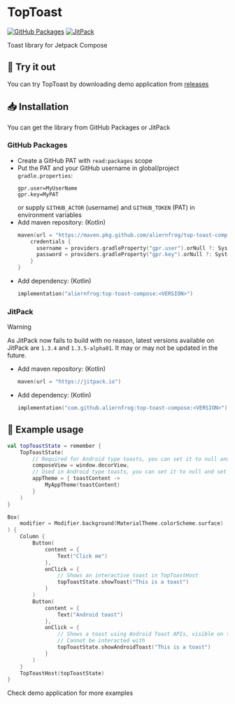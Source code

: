 # TopToast
[![GitHub Packages](https://img.shields.io/github/v/tag/aliernfrog/top-toast-compose?label=GitHub)](https://github.com/aliernfrog/top-toast-compose/packages) 
[![JitPack](https://jitpack.io/v/aliernfrog/top-toast-compose.svg)](https://jitpack.io/#aliernfrog/top-toast-compose)

Toast library for Jetpack Compose

## 👀 Try it out
You can try TopToast by downloading demo application from [releases](https://github.com/aliernfrog/top-toast-compose/releases)

## 📥 Installation
You can get the library from GitHub Packages or JitPack
### GitHub Packages
- Create a GitHub PAT with `read:packages` scope
- Put the PAT and your GitHub username in global/project `gradle.properties`:
  ```
  gpr.user=MyUserName
  gpr.key=MyPAT
  ```
  or supply `GITHUB_ACTOR` (username) and `GITHUB_TOKEN` (PAT) in environment variables
- Add maven repository: (Kotlin)
  ```kts
  maven(url = "https://maven.pkg.github.com/aliernfrog/top-toast-compose") {
      credentials {
        username = providers.gradleProperty("gpr.user").orNull ?: System.getenv("GITHUB_ACTOR")
        password = providers.gradleProperty("gpr.key").orNull ?: System.getenv("GITHUB_TOKEN")
      }
  }
  ```
- Add dependency: (Kotlin)
  ```kts
  implementation("aliernfrog:top-toast-compose:<VERSION>")
  ```

### JitPack
> [!WARNING]
> As JitPack now fails to build with no reason, latest versions available on JitPack are `1.3.4` and `1.3.5-alpha01`.
> It may or may not be updated in the future.
- Add maven repository: (Kotlin)
  ```kts
  maven(url = "https://jitpack.io")
  ```
- Add dependency: (Kotlin)
  ```kts
  implementation("com.github.aliernfrog:top-toast-compose:<VERSION>")
  ```

## 🍞 Example usage
```kotlin
val topToastState = remember {
    TopToastState(
        // Required for Android type toasts, you can set it to null and set it later using `setComposeView()`
        composeView = window.decorView,
        // Used in Android type toasts, you can set it to null and set it later using `setAppTheme()`
        appTheme = { toastContent ->
            MyAppTheme(toastContent)
        }
    )
}

Box(
    modifier = Modifier.background(MaterialTheme.colorScheme.surface)
) {
    Column {
        Button(
            content = {
                Text("Click me")
            },
            onClick = {
                // Shows an interactive toast in TopToastHost
                topToastState.showToast("This is a toast")
            }
        )
        Button(
            content = {
                Text("Android toast")
            },
            onClick = {
                // Shows a toast using Android Toast APIs, visible on top of modals and dialogs
                // Cannot be interacted with
                topToastState.showAndroidToast("This is a toast")
            }
        )
    }
    TopToastHost(topToastState)
}
```
Check demo application for more examples

